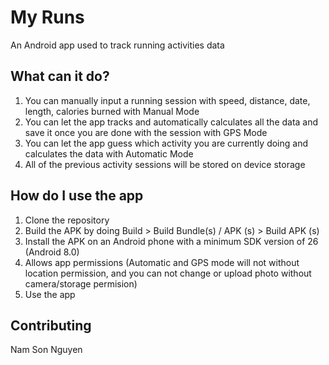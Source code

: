 # My Runs
An Android app used to track running activities data

## What can it do?
1) You can manually input a running session with speed, distance, date, length, calories burned with Manual Mode
2) You can let the app tracks and automatically calculates all the data and save it once you are done with the session with GPS Mode
3) You can let the app guess which activity you are currently doing and calculates the data with Automatic Mode
4) All of the previous activity sessions will be stored on device storage

## How do I use the app
1) Clone the repository
2) Build the APK by doing Build > Build Bundle(s) / APK (s) > Build APK (s)
3) Install the APK on an Android phone with a minimum SDK version of 26 (Android 8.0)
4) Allows app permissions (Automatic and GPS mode will not without location permission, and you can not change or upload photo without camera/storage permision)
5) Use the app

## Contributing
Nam Son Nguyen

